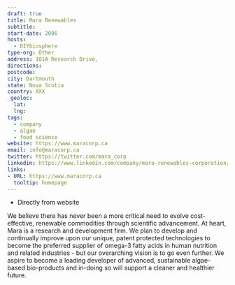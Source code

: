 ```yaml
---
draft: true
title: Mara Renewables
subtitle: 
start-date: 2006
hosts:
  - DIYbiosphere
type-org: Other
address: 101A Research Drive,
directions: 
postcode:
city: Dartmouth
state: Nova Scotia
country: XXX
_geoloc:
  lat:
  lng:
tags:
  - company
  - algae
  - food science
website: https://www.maracorp.ca
email: info@maracorp.ca
twitter: https://twitter.com/mara_corp
linkedin: https://www.linkedin.com/company/mara-renewables-corporation/
links:
- URL: https://www.maracorp.ca
  tooltip: homepage 
---
```


* Directly from website

We believe there has never been a more critical need to evolve cost-effective, renewable commodities through scientific advancement. At heart, Mara is a research and development firm. We plan to develop and continually improve upon our unique, patent protected technologies to become the preferred supplier of omega-3 fatty acids in human nutrition and related industries - but our overarching vision is to go even further. We aspire to become a leading developer of advanced, sustainable algae-based bio-products and in-doing so will support a cleaner and healthier future.

